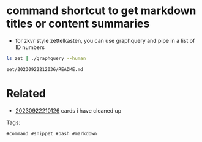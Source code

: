 # command shortcut to get markdown titles or content summaries

- for zkvr style zettelkasten, you can use graphquery and pipe in a list of ID numbers

```bash
ls zet | ./graphquery --human
```

` zet/20230922212036/README.md `

# Related

- [20230922210126](/zet/20230922210126/README.md) cards i have cleaned up

Tags:

    #command #snippet #bash #markdown
